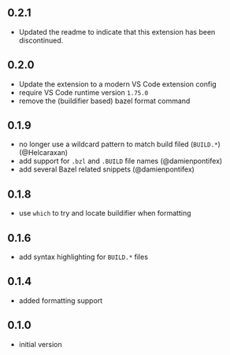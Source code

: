 ## 0.2.1

- Updated the readme to indicate that this extension has been discontinued.

## 0.2.0

- Update the extension to a modern VS Code extension config
- require VS Code runtime version `1.75.0`
- remove the (buildifier based) bazel format command

## 0.1.9

- no longer use a wildcard pattern to match build filed (`BUILD.*`) (@Helcaraxan)
- add support for `.bzl` and `.BUILD` file names (@damienpontifex)
- add several Bazel related snippets (@damienpontifex)

## 0.1.8
- use `which` to try and locate buildifier when formatting

## 0.1.6
- add syntax highlighting for `BUILD.*` files

## 0.1.4
- added formatting support

## 0.1.0
- initial version
